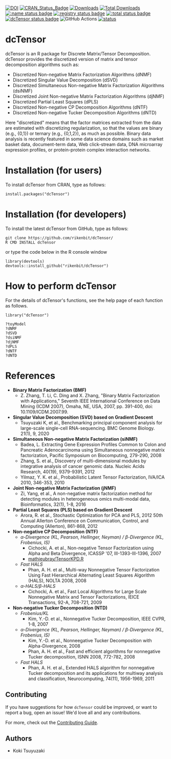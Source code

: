 [![DOI](https://zenodo.org/badge/602806504.svg)](https://zenodo.org/badge/latestdoi/602806504)
[![CRAN_Status_Badge](http://www.r-pkg.org/badges/version/dcTensor)](
https://cran.r-project.org/package=dcTensor)
[![Downloads](https://cranlogs.r-pkg.org/badges/dcTensor)](https://CRAN.R-project.org/package=dcTensor)
[![Total Downloads](https://cranlogs.r-pkg.org/badges/grand-total/dcTensor?color=orange)](https://CRAN.R-project.org/package=dcTensor)
[![:name status badge](https://rikenbit.r-universe.dev/badges/:name)](https://rikenbit.r-universe.dev)
[![:registry status badge](https://rikenbit.r-universe.dev/badges/:registry)](https://rikenbit.r-universe.dev)
[![:total status badge](https://rikenbit.r-universe.dev/badges/:total)](https://rikenbit.r-universe.dev)
[![dcTensor status badge](https://rikenbit.r-universe.dev/badges/dcTensor)](https://rikenbit.r-universe.dev)
![GitHub Actions](https://github.com/rikenbit/dcTensor/actions/workflows/build_test_push.yml/badge.svg)
[![status](https://joss.theoj.org/papers/41a68242a41f762bd768ff44fc3b6b97/status.svg)](https://joss.theoj.org/papers/41a68242a41f762bd768ff44fc3b6b97)

# dcTensor

dcTensor is an R package for Discrete Matrix/Tensor Decomposition.
dcTensor provides the discretized version of matrix and tensor decomposition
algorithms such as:

- Discretized Non-negative Matrix Factorization Algorithms (dNMF)
- Discretized Singular Value Decomposition (dSVD)
- Discretized Simultaneous Non-negative Matrix Factorization Algorithms (dsiNMF)
- Discretized Joint Non-negative Matrix Factorization Algorithms (djNMF)
- Discretized Partial Least Squares (dPLS)
- Discretized Non-negative CP Decomposition Algorithms (dNTF)
- Discretized Non-negative Tucker Decomposition Algorithms (dNTD)

Here "discretized" means that the factor matrices extracted from the data
are estimated with discretizing regularization,
so that the values are binary (e.g., {0,1}) or ternary (e.g., {0,1,2}),
as much as possible.
Binary data analysis is recently featured in some data science domains
such as market basket data, document-term data, Web click-stream data,
DNA microarray expression profiles,
or protein-protein complex interaction networks.

# Installation (for users)

To install dcTensor from CRAN, type as follows:

~~~~
install.packages("dcTensor")
~~~~

# Installation (for developers)

To install the latest dcTensor from GitHub, type as follows:

~~~~
git clone https://github.com/rikenbit/dcTensor/
R CMD INSTALL dcTensor
~~~~

or type the code below in the R console window

~~~~
library(devtools)
devtools::install_github("rikenbit/dcTensor")
~~~~

# How to perform dcTensor
For the details of dcTensor's functions, see the help page of each function as follows.

~~~~
library("dcTensor")

?toyModel
?dNMF
?dSVD
?dsiNMF
?djNMF
?dPLS
?dNTF
?dNTD
~~~~

References
======
- **Binary Matrix Factorization (BMF)**
  - Z. Zhang, T. Li, C. Ding and X. Zhang, "Binary Matrix Factorization with Applications," Seventh IEEE International Conference on Data Mining (ICDM 2007), Omaha, NE, USA, 2007, pp. 391-400, doi: 10.1109/ICDM.2007.99.
- **Singular Value Decomposition (SVD) based on Gradient Descent**
  - Tsuyuzaki K, et al., Benchmarking principal component analysis for large-scale single-cell RNA-sequencing. BMC Genome Biology. 21(1), 9, 2020
- **Simultaneous Non-negative Matrix Factorization (siNMF)**
  - Badea, L. Extracting Gene Expression Profiles Common to Colon and Pancreatic Adenocarcinoma using Simultaneous nonnegative matrix factorization, Pacific Symposium on Biocomputing, 279-290, 2008
  - Zhang, S. et al., Discovery of multi-dimensional modules by integrative analysis of cancer genomic data. Nucleic Acids Research, 40(19), 9379-9391, 2012
  - Yilmaz, Y. K. et al., Probabilistic Latent Tensor Factorization, IVA/ICA 2010, 346-353, 2010
- **Joint Non-negative Matrix Factorization (jNMF)**
  - Zi, Yang, et al., A non-negative matrix factorization method for detecting modules in heterogeneous omics multi-modal data, Bioinformatics, 32(1), 1-8, 2016
- **Partial Least Squares (PLS) based on Gradient Descent**
  - Arora, R. et al., Stochastic Optimization for PCA and PLS, 2012 50th Annual Allerton Conference on Communication, Control, and Computing (Allerton), 861-868, 2012
- **Non-negative CP Decomposition (NTF)**
   - *α-Divergence (KL, Pearson, Hellinger, Neyman) / β-Divergence (KL, Frobenius, IS)*
     - Cichocki, A. et al., Non-negative Tensor Factorization using Alpha and Beta Divergence, ICASSP '07, III-1393-III-1396, 2007
     - [mathieubray/TensorKPD.R](https://gist.github.com/mathieubray/d83ce9c13fcb60f723f957c13ad85ac5)
   - *Fast HALS*
     - Phan, A. H. et al.,  Multi-way Nonnegative Tensor Factorization Using Fast Hierarchical Alternating Least Squares Algorithm (HALS), NOLTA 2008, 2008
   - *α-HALS/β-HALS*
     - Cichocki, A. et al., Fast Local Algorithms for Large Scale Nonnegative Matrix and Tensor Factorizations, IEICE Transactions, 92-A, 708-721, 2009
- **Non-negative Tucker Decomposition (NTD)**
   - *Frobenius/KL*
     - Kim, Y.-D. et al., Nonnegative Tucker Decomposition, IEEE CVPR, 1-8, 2007
   - *α-Divergence (KL, Pearson, Hellinger, Neyman) / β-Divergence (KL, Frobenius, IS)*
     - Kim, Y.-D. et al., Nonneegative Tucker Decomposition with Alpha-Divergence, 2008
     - Phan, A. H. et al., Fast and efficient algorithms for nonnegative Tucker decomposition, ISNN 2008, 772-782, 2008
   - *Fast HALS*
     - Phan, A. H. et al., Extended HALS algorithm for nonnegative Tucker decomposition and its applications for multiway analysis and classification, Neurocomputing, 74(11), 1956-1969, 2011

## Contributing

If you have suggestions for how `dcTensor` could be improved, or want to report a bug, open an issue! We'd love all and any contributions.

For more, check out the [Contributing Guide](CONTRIBUTING.md).

## Authors
- Koki Tsuyuzaki
